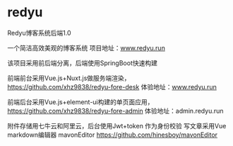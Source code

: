 # redyu
Redyu博客系统后端1.0

一个简洁高效美观的博客系统 项目地址：www.redyu.run

该项目采用前后端分离，后端使用SpringBoot快速构建

前端前台采用Vue.js+Nuxt.js做服务端渲染，
https://github.com/xhz9838/redyu-fore-desk
体验地址：www.redyu.run


前端后台采用Vue.js+element-ui构建的单页面应用，
https://github.com/xhz9838/redyu-fore-admin
体验地址：admin.redyu.run

附件存储用七牛云和阿里云，后台使用Jwt+token 作为身份校验
写文章采用Vue markdown编辑器 mavonEditor 
https://github.com/hinesboy/mavonEditor
